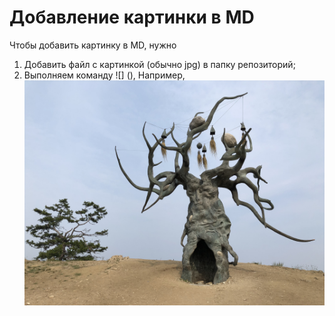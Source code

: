 # Добавление картинки в MD
Чтобы добавить картинку в MD, нужно 
1. Добавить файл с картинкой (обычно jpg) в папку репозиторий;
2. Выполняем команду ![] (), Например,
![Ветви](Branches.JPG)